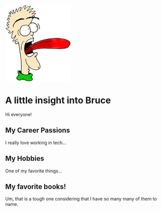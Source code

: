 ![headshot](index.jpeg)

# A little insight into Bruce
Hi everyone!

## My Career Passions
I really love working in tech...

## My Hobbies
One of my favorite things...

## My favorite books!
Um, that is a tough one considering that I have so many many of them to name.

